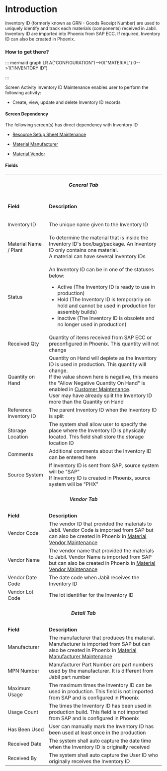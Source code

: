 # Introduction

Inventory ID (formerly known as GRN - Goods Receipt Number) are used to uniquely identify and track each materials (components) received in Jabil. Inventory ID are imported into Phoenix from SAP ECC. If required, Inventory ID can also be created in Phoenix. 




### How to get there?




::: mermaid
graph LR
A("CONFIGURATION")-->0("MATERIAL")
0-->1("INVENTORY ID")

:::

Screen Activity
Inventory ID Maintenance enables user to perform the following activity:

- Create, view, update and delete Inventory ID records




#### Screen Dependency


The following screen(s) has direct dependency with Inventory ID

- [Resource Setup Sheet Maintenance](/iFactory-JGP-MES/iFactory-JGP-MES-Home/iFactory-JGP-MS/CONTENT/Assembling/Resource-Setup-Sheet.md)

- [Material Manufacturer](/iFactory-JGP-MES/iFactory-JGP-MES-Home/iFactory-JGP-MS/CONTENT/Product/Inventory-ID/Material-Manufacturer.md)

- [Material Vendor](/iFactory-JGP-MES/iFactory-JGP-MES-Home/iFactory-JGP-MS/CONTENT/Product/Inventory-ID/Material-Vendor.md)


#### Fields



<table class="confluenceTable"><tbody><tr><td colspan="2" class="confluenceTd"><h5 style="text-align: center;" id="InventoryID-GeneralTab"><strong>General Tab</strong></h5></td></tr><tr><td class="highlight confluenceTd"><p><strong>Field</strong></p></td><td class="highlight confluenceTd"><p><strong>Description</strong></p></td></tr><tr><td class="confluenceTd"><p>Inventory ID</p></td><td class="confluenceTd"><p>The unique name given to the Inventory ID</p></td></tr><tr><td colspan="1" class="confluenceTd"><span>Material Name / Plant</span></td><td colspan="1" class="confluenceTd">To determine the material that is inside the Inventory ID's box/bag/package. An Inventory ID only contains one material. <br />A material can have several Inventory IDs</td></tr><tr><td colspan="1" class="confluenceTd">Status</td><td colspan="1" class="confluenceTd"><p>An Inventory ID can be in one of the statuses below:</p><ul><li>Active (The Inventory ID is ready to use in production)</li><li>Hold (The Inventory ID is temporarily on hold and cannot be used in production for assembly builds)</li><li>Inactive (<span>The Inventory ID is obsolete and no longer used in production)</span></li></ul></td></tr><tr><td colspan="1" class="confluenceTd">Received Qty</td><td colspan="1" class="confluenceTd">Quantity of items received from SAP ECC or preconfigured in Phoenix. This quantity will not change</td></tr><tr><td colspan="1" class="confluenceTd">Quantity on Hand</td><td colspan="1" class="confluenceTd">Quantity on Hand will deplete as the Inventory ID is used in production. This quantity will change.<br />If the value shown here is negative, this means the "Allow Negative Quantity On Hand" is enabled in <a href="Customer-29919368.html">Customer Maintenance</a>. <br />User may have already split the Inventory ID more than the Quantity on Hand</td></tr><tr><td colspan="1" class="confluenceTd">Reference Inventory ID</td><td colspan="1" class="confluenceTd">The parent Inventory ID when the Inventory ID is split</td></tr><tr><td colspan="1" class="confluenceTd">Storage Location</td><td colspan="1" class="confluenceTd">The system shall allow user to specify the place where the Inventory ID is physically located. This field shall store the storage location ID</td></tr><tr><td colspan="1" class="confluenceTd">Comments</td><td colspan="1" class="confluenceTd">Additional comments about the Inventory ID can be entered here</td></tr><tr><td colspan="1" class="confluenceTd">Source System</td><td colspan="1" class="confluenceTd">If Inventory ID is sent from SAP, source system will be "SAP" <br />If Inventory ID is created in Phoenix, source system will be "PHX" </td></tr><tr><td colspan="2" class="confluenceTd"><h5 style="text-align: center;" id="InventoryID-VendorTab"><span style="color: rgb(51,51,51);">Vendor Tab</span></h5></td></tr><tr><td class="highlight confluenceTd" colspan="1"><strong>Field</strong></td><td class="highlight confluenceTd" colspan="1"><strong>Description</strong></td></tr><tr><td colspan="1" class="confluenceTd">Vendor Code</td><td colspan="1" class="confluenceTd">The vendor ID that provided the materials to Jabil. Vendor Code <span>is imported from SAP but can also be created in Phoenix in <a href="Material-Vendor-29919391.html">Material Vendor Maintenance</a></span></td></tr><tr><td colspan="1" class="confluenceTd">Vendor Name</td><td colspan="1" class="confluenceTd"><span>The vendor name that provided the materials to Jabil. <span>Vendor Name </span><span>is imported from SAP but can also be created in Phoenix in <a href="Material-Vendor-29919391.html">Material Vendor Maintenance</a></span></span></td></tr><tr><td colspan="1" class="confluenceTd">Vendor Date Code</td><td colspan="1" class="confluenceTd"><span>The date code when Jabil receives the Inventory ID</span></td></tr><tr><td colspan="1" class="confluenceTd">Vendor Lot Code</td><td colspan="1" class="confluenceTd">The lot identifier for the Inventory ID</td></tr><tr><td colspan="2" class="confluenceTd"><h5 style="text-align: center;" id="InventoryID-DetailTab"><span style="color: rgb(51,51,51);">Detail Tab</span></h5></td></tr><tr><td class="highlight confluenceTd" colspan="1"><strong>Field</strong></td><td class="highlight confluenceTd" colspan="1"><strong>Description</strong></td></tr><tr><td colspan="1" class="confluenceTd">Manufacturer</td><td colspan="1" class="confluenceTd">The manufacturer that produces the material. Manufacturer is imported from SAP but can also be created in Phoenix in <a href="Material-Manufacturer-29919386.html">Material Manufacturer Maintenance</a></td></tr><tr><td colspan="1" class="confluenceTd">MPN Number</td><td colspan="1" class="confluenceTd">Manufacturer Part Number are part numbers used by the manufacturer. It is different from Jabil part number</td></tr><tr><td colspan="1" class="confluenceTd">Maximum Usage</td><td colspan="1" class="confluenceTd">The maximum times the Inventory ID can be used in production. This field is not imported from SAP and is configured in Phoenix</td></tr><tr><td colspan="1" class="confluenceTd">Usage Count</td><td colspan="1" class="confluenceTd">The times the Inventory ID has been used in production build. This field is not imported from SAP and is configured in Phoenix</td></tr><tr><td colspan="1" class="confluenceTd">Has Been Used</td><td colspan="1" class="confluenceTd">User can manually mark the<span> Inventory ID has been used at least once in the production</span></td></tr><tr><td colspan="1" class="confluenceTd">Received Date</td><td colspan="1" class="confluenceTd">The system shall auto capture the date time when the Inventory ID is originally received</td></tr><tr><td colspan="1" class="confluenceTd">Received By</td><td colspan="1" class="confluenceTd">The system shall auto capture the User ID who originally receives the Inventory ID</td></tr></tbody></table>





